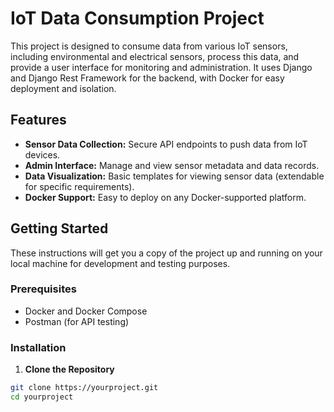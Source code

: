 # IoT Data Consumption Project

This project is designed to consume data from various IoT sensors, including environmental and electrical sensors, process this data, and provide a user interface for monitoring and administration. It uses Django and Django Rest Framework for the backend, with Docker for easy deployment and isolation.

## Features

- **Sensor Data Collection:** Secure API endpoints to push data from IoT devices.
- **Admin Interface:** Manage and view sensor metadata and data records.
- **Data Visualization:** Basic templates for viewing sensor data (extendable for specific requirements).
- **Docker Support:** Easy to deploy on any Docker-supported platform.

## Getting Started

These instructions will get you a copy of the project up and running on your local machine for development and testing purposes.

### Prerequisites

- Docker and Docker Compose
- Postman (for API testing)

### Installation

1. **Clone the Repository**

```bash
git clone https://yourproject.git
cd yourproject

